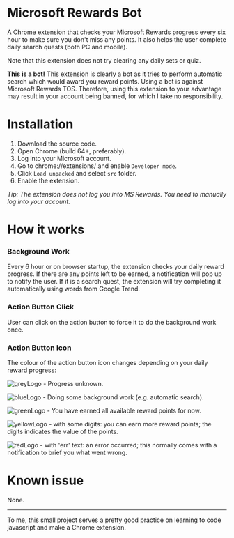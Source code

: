 # Microsoft Rewards Bot

A Chrome extension that checks your Microsoft Rewards progress every six hour to make sure you don't miss any points. It also helps the user complete daily search quests (both PC and mobile).

Note that this extension does not try clearing any daily sets or quiz.

**This is a bot!**
This extension is clearly a bot as it tries to perform automatic search which would award you reward points. Using a bot is against Microsoft Rewards TOS. Therefore, using this extension to your advantage may result in your account being banned, for which I take no responsibility.


# Installation

1. Download the source code.
2. Open Chrome (build 64+, preferably).
3. Log into your Microsoft account. 
4. Go to chrome://extensions/ and enable `Developer mode`.
5. Click `Load unpacked` and select `src` folder.
6. Enable the extension.

*Tip: The extension does not log you into MS Rewards. You need to manually log into your account.*


# How it works

### Background Work

Every 6 hour or on browser startup, the extension checks your daily reward progress. If there are any points left to be earned, a notification will pop up to notify the user. If it is a search quest, the extension will try completing it automatically using words from Google Trend.

### Action Button Click

User can click on the action button to force it to do the background work once.

### Action Button Icon

The colour of the action button icon changes depending on your daily reward progress:

![greyLogo](https://github.com/tmxkn1/Microsoft-Reward-Chrome-Ext/blob/master/src/img/grey@1x.png?raw=true) - Progress unknown.

![blueLogo](https://github.com/tmxkn1/Microsoft-Reward-Chrome-Ext/blob/master/src/img/busy@1x.png?raw=true) - Doing some background work (e.g. automatic search).

![greenLogo](https://github.com/tmxkn1/Microsoft-Reward-Chrome-Ext/blob/master/src/img/done@1x.png?raw=true) - You have earned all available reward points for now.

![yellowLogo](https://github.com/tmxkn1/Microsoft-Reward-Chrome-Ext/blob/master/src/img/err@1x.png?raw=true) - with some digits: you can earn more reward points; the digits indicates the value of the points.

![redLogo](https://github.com/tmxkn1/Microsoft-Reward-Chrome-Ext/blob/master/src/img/err@1x.png?raw=true) - with 'err' text: an error occurred; this normally comes with a notification to brief you what went wrong.

# Known issue

None.

---

To me, this small project serves a pretty good practice on learning to code javascript and make a Chrome extension.